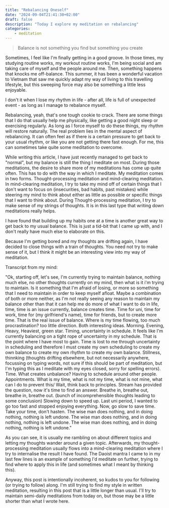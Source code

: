 ```yaml
---
title: "Rebalancing Oneself"
date: "2024-09-04T21:41:30+02:00"
draft: false
description: "Today I explore my meditation on rebalancing"
categories: 
    - meditation
---
```


> Balance is not something you find but something you create

Sometimes, I feel like I'm finally getting in a good groove. In those times, my studying routine works, my workout routine works, I'm being social and am taking care of myself and the people around me. Then, something happens that knocks me off-balance. This summer, it has been a wonderful vacation to Vietnam that saw me quickly adapt my way of living to this travelling lifestyle, but this sweeping force may also be something a little less enjoyable. 

I don't it when I lose my rhythm in life - after all, life is full of unexpected event - as long as I manage to rebalance myself. 

Rebalancing, yeah, that's one tough cookie to crack. There are some things that I do that usually help me physically, like getting a good night sleep or exercising regularly. As long as I force myself to do these things, my rhythm will restore naturally. The real problem lies in the mental aspect of rebalancing. It can often feel as if there is a certain pressure to get back to your usual rhythm, or like you are not getting there fast enough. For me, this can sometimes take quite some meditation to overcome. 

While writing this article, I have just recently managed to get back to "normal", but my balance is still the thing I meditate on most. During those meditations, the desire to share more of my meditations has come up quite often. This has to do with the way in which I meditate. My meditation comes in two forms. Thought-processing meditation and mind-clearing meditation. In mind-clearing meditation, I try to take my mind off of certain things that I don't want to focus on (insecurities, bad habits, past mistakes) while steering my mind to think about either as little as possible or specific things that I want to think about. During Thought-processing meditation, I try to make sense of my strings of thoughts. It is in this last type that writing down meditations really helps. 

I have found that building up my habits one at a time is another great way to get back to my usual balance. This is just a tid-bit that I came up with, and I don't really have much else to elaborate on this. 

Because I'm getting bored and my thoughts are drifting again, I have decided to close things with a train of thoughts. You need not try to make sense of it, but I think it might be an interesting view into my way of meditation. 

Transcript from my mind: 

"Ok, starting off, let's see, I'm currently trying to maintain balance, nothing much else, no other thoughts currently on my mind, then what is it i'm trying to maintain. Is it something that I'm afraid of losing, or more so something that I need to maintain in order to keep myself afloat. Maybe a combination of both or more neither, as I'm not really seeing any reason to maintain my balance other than that it can help me do more of what I want to do in life, time, time is an issue currently, balance creates time. Time for uni, time for work, time for (my girlfriend's name), time for friends, but to create more time. That is the real issue of balance. Where is my time flowing, too much procrastination? too little direction. Both interesting ideas. Morning. Evening, Heavy, Heaviest, green star. Timing, uncertainty in schedule. It feels like I'm currently balancing on a tight rope of uncertainty in my schedule. That is the point where I have most to gain. Time is lost to me through uncertainty in scheduling and therefore I must create my own scheduling to create my own balance to create my own rhythm to create my own balance. Stillness, thinnking (thoughts drifting elsewhere, but not necessarily anywhere, focussing on typing words, not sure if this should be part of meditation, but I'm typing this as I meditate with my eyes closed, sorry for spelling errors). Time. What creates unbalance? Having to schedule around other people. Appointments. What is my time, what is not my time, what is not mine, what can I do to prevent this/ Wait, think back to principles. Stream has provided the question, now it's time to find an answer. Breathe in, breathe out, breathe in, breathe out. (bunch of incomprehensible thoughts leading to some conclusion) Slowing down to speed up. Last uni period, I wanted to go too fast and stopped enjoying everything. Now, go slow to save time. Take your time, don't hasten. The wise man does nothing, and in doing nothing, nothing is left undone. The wise man does nothing, and in doing nothing, nothing is left undone. The wise man does nothing, and in doing nothing, nothing is left undone." 

As you can see, it is usually me rambling on about different topics and letting my thoughts wander around a given topic. Afterwards, my thought-processing meditation usually flows into a mind-clearing meditation where I try to internalise the result I have found. The Daoist mantra I came to in my last few lines is an example of something I'd meditate on further, trying to find where to apply this in life (and sometimes what I meant by thinking this).

Anyway, this post is intentionally incoherent, so kudos to you for following (or trying to follow) along. I'm still trying to find my style in written meditation, resulting in this post that is a little longer than usual. I'll try to maintain semi-daily meditations from today on, but those may be a little shorter than what I wrote here. 

